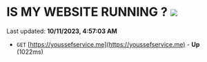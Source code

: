 # IS MY WEBSITE RUNNING ? [![](https://img.shields.io/static/v1?label=Sponsor&message=%E2%9D%A4&logo=GitHub&color=%23fe8e86)](https://github.com/sponsors/<username>)

Last updated: **10/11/2023, 4:57:03 AM**

- `GET` [https://youssefservice.me](https://youssefservice.me) - **Up** (1022ms)
